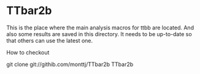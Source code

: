 TTbar2b
=======
This is the place where the main analysis macros for ttbb are located.
And also some results are saved in this directory. It needs to be up-to-date so that others can use the latest one.

How to checkout

git clone git://githib.com/monttj/TTbar2b TTbar2b
